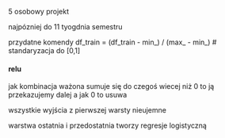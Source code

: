 5 osobowy projekt 

najpózniej do 11 tyogdnia semestru

przydatne komendy 
df_train = (df_train - min_) / (max_ - min_) # standaryzacja do [0,1]


####  relu
jak kombinacja ważona sumuje się do czegoś wiecej niż 0 to ją przekazujemy dalej
a jak 0 to usuwa 

wszystkie wyjścia z pierwszej warsty nieujemne 

warstwa ostatnia i przedostatnia tworzy regresje logistyczną 

